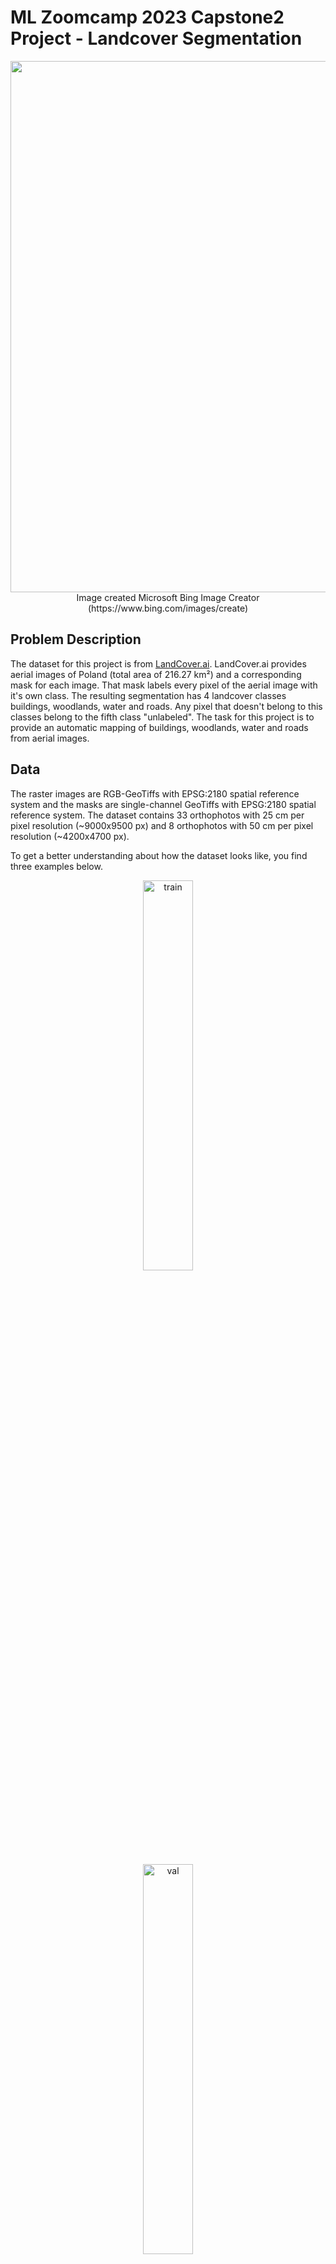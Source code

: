 # ML Zoomcamp 2023 Capstone2 Project - Landcover Segmentation
<p align="center">
<img src="Images/cover-bingImageCreator.jpg" width="850" align="center">
</br>
Image created Microsoft Bing Image Creator (https://www.bing.com/images/create)
</p>

## Problem Description
The dataset for this project is from [LandCover.ai](https://landcover.ai.linuxpolska.com/download/landcover.ai.v1.zip). LandCover.ai provides aerial images of Poland (total area of 216.27 km²) and a corresponding mask for each image. That mask labels every pixel of the aerial image with it's own class. The resulting segmentation has 4 landcover classes buildings, woodlands, water and roads. Any pixel that doesn't belong to this classes belong to the fifth class "unlabeled".
The task for this project is to provide an automatic mapping of buildings, woodlands, water and roads from aerial images.

## Data
The raster images are RGB-GeoTiffs with EPSG:2180 spatial reference system and the masks are single-channel GeoTiffs with EPSG:2180 spatial reference system. The dataset contains 33 orthophotos with 25 cm per pixel resolution (~9000x9500 px) and 8 orthophotos with 50 cm per pixel resolution (~4200x4700 px).

To get a better understanding about how the dataset looks like, you find three examples below.

<p align="center">
    <img src="Images/example1.png" alt="train" style="width: 40%;">
</p>
<p align="center">
    <img src="Images/example2.png" alt="val" style="width: 40%;">
</p>
<p align="center">
    <img src="Images/example3.png" alt="test" style="width: 40%;">
</p>

## Reproducibility
It's convenient to track my progress using this README file with the **bold** commands, which provides any command that is needed for every single step. There are some useful shortcuts in the Makefile, for example to create the virtual environment. In case you use my Makefile to create that environment, it will live in the project folder ".venv".
There are many Jupyter notebooks in the Notebook folder which contains everything for:
- Data preparation
- Data analasis
- Training and Tuning of different models
- Selecting and using final model

The most important notebooks are:
- **notebook.ipynb**: That is the collection of any step of my experiment
- **eda.ipynb**: For deeper insight I excluded the biggest part of data analysis to a separate notebook
- **train.ipynb**: Contains each step to train a model / Contains the code for "train.py"

For the peer review you can just follow the steps here in this README file. Everything should work as described in this order.
If you're not a peer reviewer or if you would like to dive deeper, feel free to also explore the other Jupyter notebooks. 

## Preparation & Preprocessing

- Download the dataset (1.43 GB) from https://landcover.ai.linuxpolska.com/download/landcover.ai.v1.zip and unzip.
- Create a new folder "laco.ai" in the project directory. 
- Copy the two folders "images" and "masks" to this folder.
- Use terminal and navigate to the "Utils" folder and use the "prepareInputData.py":

    - **cd Utils**
    - **python prepareInputData.py**

If you use the same folder name as mentioned, you don't need to change anything in this script otherwise you need to change one variable.

**main_folder = './../laco.ai'**

After the run of "prepareInputData.py", you should find a folder (with name specified by "main_folder" variable) with splitted datasets for train, validate, and test with a comparable class distribution. You see the dilemma. The dataset has many unlabeled pixels and is far away from a balanced one as shown below.

<p align="center">
    <img src="Images/classDistr_train.png" alt="train" style="width: 30%;">
    <img src="Images/classDistr_val.png" alt="val" style="width: 30%;">
    <img src="Images/classDistr_test.png" alt="test" style="width: 30%;">
</p>

There are two different resolutions, and the images are too big to use as they are. This dataset is quite tricky but I had some ideas to come across that challenges.

One idea you can find in the EDA part of this project where I made an analysis to find a better class distribution for the training. My idea was to exclude any image with a high number of unlabeled pixels. The result you can find in the table below.
A threshold of 20% means that any images with more than 20% of unlabeled images are excluded. The number of remaining files you can find in the "Files" column. The other columns show what is the part of each landcover class in the remaining files.

<p align="center">
    <img src="Images/thresholdTable.png" alt="train" style="width: 50%;">
</p>

For testing you may want to change a few other parameters:
- #Path to the input folders
    - main_folder = './../laco.ai'
- #Tile size for resizing
    - TILE_SIZE = 512
- #Path to the output folders
    - DATA_FOLDER = './../Data'

I manually separated the orthophotos with 25cm pixel resolution ('./../laco.ai_25') from the orthophotos with 50cm pixel resolution './../laco.ai_50', because I made some test runs also on one resolution (for example in train.ipynb) to increase the performance.

## Script train.py
This script starts the final training. The steps are described in the train.ipynb notebook. This script requires the prior run of "prepareInputData.py" as described above. Now you should have a "Data" folder with splitted dataset for train, validate, and test. 

### Recommendation: Training on limited dataset 

#### Recommendation: Step 1
To run a sample training in a reasonable time and with a good result I recommend to run "separateSmallAndBigImages.py" from Utils folder:

- **cd Utils**
- **python separateSmallAndBigImages.py**

Now you can access the data based on the resolution. The folder "laco.ai_big" contains the 8 orthophotos with 50cm resolution and "laco.ai_small" contains 33 orthophotos with 25cm resolution. For the quick run I recommend to go on with the "laco.ai_big" folder.

#### Recommendation: Step 2
Adapt two variables in "prepareInputData.py"...
- main_folder = './../laco.ai_big'
- DATA_FOLDER = './../Data50'

... and run again:

- **cd Utils**
- **python prepareInputData.py**

#### Recommendation: Step 3 - Resample images to 256x256 patches
Ensure that the following default values are set in "prepareTraining.py"
- RESAMPLING = True
- RESAMPLING_IMAGE_SIZE = 256                     # 512, 256, 128
- RESAMPLING_INPUT_FOLDER = './../Data50'
- RESAMPLING_OUTPUT_FOLDER = f"./../Data50_resampled_{RESAMPLING_IMAGE_SIZE}"

- FILTERING = True
- FILTERING_CLASS = 0                             # DEFAULT VALUE = 0 --> This value represents the unlabeled class
- FILTERING_THRESHOLD_FOR_CLASS = 20              # (0..100)

Then run:

- **cd Utils**
- **python prepareTraining.py**

### Run Training
Ensure that the following default values are correctly set in "train.py"
- IMAGE_SIZE = 256                                  # must match to RESAMPLING_IMAGE_SIZE from Step 3
- NUM_CLASSES = 5
- TRAIN_EPOCHS = 50

- TRAIN_SAT_FOLDER = "./../Data50_res256_filtered_20/train/sat/"
- TRAIN_GT_FOLDER = "./../Data50_res256_filtered_20/train/gt/"
- VAL_SAT_FOLDER = "./../Data50_res256_filtered_20/validate/sat/"
- VAL_GT_FOLDER = "./../Data50_res256_filtered_20/validate/gt/"

Then run:

- **cd Scripts**
- **python train.py**

## Script predict.py
After the training process, you can test your model with the predict.py script. You just need to adapt the *model_path* parameter. 

model_path = "./path/to/your/model/...keras"

Then you can start the Flask application which is a web service that serves your model and waits for your requests. Start the Flask app with these commands:

- **cd Scripts**
- **python predict.py**

You can test your model by providing an image file. Please adapt the *image_path* parameter. The Flask application will return the predicted image mask for the requested aerial image. It is automatically saved to the Scripts folder with the name "predicted_image.png". Run these commands:

- **cd Scripts**
- **python predict-test.py**

One sample image looks like:

<p align="center">
    <img src="Images/predicted_image.png" alt="predicted_image" style="width: 20%;">
</p>

## Flask Web Application
There is a second Flask application, that provide a nicer visualization. You can find it in the FlaskWebApp folder. The configuration is very easy, because it's the same as you already did in the predict.py file. You only need to change the *model_path* parameter.

model_path = "./path/to/your/model/...keras"

Then you can start the Flask application with these commands:

- **cd FlaskWebApp**
- **python predictWithWebsite.py**

Then open a web browser and open that link http://localhost:9898/ and you can use another way to check your model.

<p align="center">
    <img src="Images/flaskWebsite.png" alt="predicted_image" style="width: 50%;">
</p>

Choose an aerial image and upload it. Wait a moment and you'll see both files your uploaded image and the prediction for that image.

<p align="center">
    <img src="Images/flaskWebsiteResult.png" alt="predicted_image" style="width: 50%;">
</p>

## Model serving with TensorFlow Serving

### Step 1: Converting model to saved_model format

### Step 2: Starting model serving component

### Step 3: Starting gateway

### Step 4: Testing

## Serverless Deployment with AWS Lambda

## Troubleshooting
In case there are any problems to create the virtual environment try the following steps:

1. Delete "Pipfile", "Pipfile.lock", and "requirements.txt"
2. Use these commands to build the environment

- **make environment**
- **pipenv install ...**